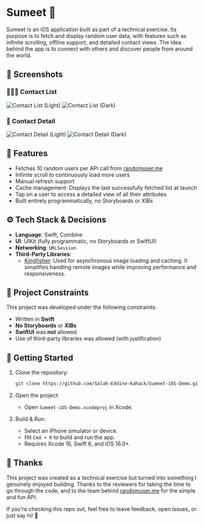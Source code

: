 # Sumeet 🤝

Sumeet is an iOS application built as part of a technical exercise. Its purpose is to fetch and display random user data, with features such as infinite scrolling, offline support, and detailed contact views. The idea behind the app is to connect with others and discover people from around the world.

## 📸 Screenshots

### 🧑‍🤝‍🧑 Contact List
![Contact List (Light)](https://i.postimg.cc/520jtMwj/IMG-6148.png)
![Contact List (Dark)](https://i.postimg.cc/rFqKv4s1/IMG-6147.png)

### 🧾 Contact Detail
![Contact Detail (Light)](https://i.postimg.cc/3RpkHC2B/IMG-6150.png)
![Contact Detail (Dark)](https://i.postimg.cc/zXpV5fH9/IMG-6149.png)

## 📱 Features

- Fetches 10 random users per API call from [randomuser.me](https://randomuser.me/)
- Infinite scroll to continuously load more users
- Manual refresh support
- Cache management: Displays the last successfully fetched list at launch
- Tap on a user to access a detailed view of all their attributes
- Built entirely programmatically, no Storyboards or XIBs

## ⚙️ Tech Stack & Decisions

- **Language**: Swift, Combine
- **UI**: UIKit (fully programmatic, no Storyboards or SwiftUI)
- **Networking**: `URLSession`
- **Third-Party Libraries**: 
  - [Kingfisher](https://github.com/onevcat/Kingfisher): Used for asynchronous image loading and caching. It simplifies handling remote images while improving performance and responsiveness.

## 🚧 Project Constraints

This project was developed under the following constraints:

- Written in **Swift**
- **No Storyboards** or **XIBs**
- **SwiftUI** was **not** allowed
- Use of third-party libraries was allowed (with justification)

## 🚀 Getting Started

1. Clone the repository:
   ```bash
   git clone https://github.com/Salah-Eddine-Kahack/Sumeet-iOS-Demo.git
2. Open the project:
    - Open `Sumeet-iOS-Demo.xcodeproj` in Xcode.

3. Build & Run:
    - Select an iPhone simulator or device.
    - Hit `Cmd + R` to build and run the app.
    - Requires Xcode 16, Swift 6, and iOS 16.0+.

## 🙏 Thanks

This project was created as a technical exercise but turned into something I genuinely enjoyed building. Thanks to the reviewers for taking the time to go through the code, and to the team behind [randomuser.me](https://randomuser.me/) for the simple and fun API.

If you're checking this repo out, feel free to leave feedback, open issues, or just say hi! 👋
